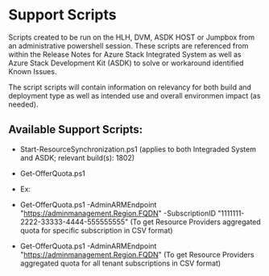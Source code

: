# Support Scripts #
Scripts created to be run on the HLH, DVM, ASDK HOST or Jumpbox from an administrative powershell session. These scripts are referenced from within the Release Notes for Azure Stack Integrated System as well as Azure Stack Development Kit (ASDK) to solve or workaround identified Known Issues.

The script scripts will contain information on relevancy for both build and deployment type as well as intended use and overall environmen impact (as needed).

##  Available Support Scripts: ##
-  Start-ResourceSynchronization.ps1 (applies to both Integraded System and ASDK; relevant build(s): 1802)

- Get-OfferQuota.ps1
- Ex: 
- Get-OfferQuota.ps1 -AdminARMEndpoint "https://adminmanagement.Region.FQDN" -SubscriptionID "1111111-2222-33333-4444-555555555" (To get Resource Providers aggregated quota for specific subscription in CSV format)
- Get-OfferQuota.ps1 -AdminARMEndpoint "https://adminmanagement.Region.FQDN" (To get Resource Providers aggregated quota for all tenant subscriptions in CSV format)
